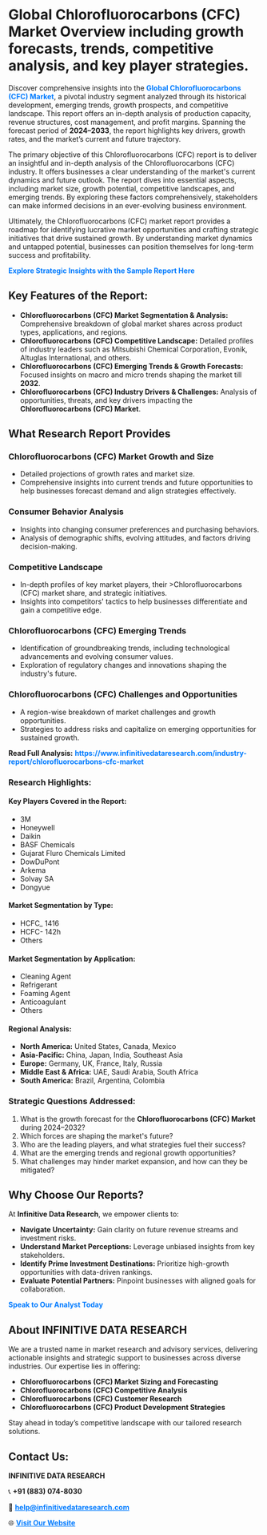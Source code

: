 <h1>Global Chlorofluorocarbons (CFC) Market Overview including growth forecasts, trends, competitive analysis, and key player strategies.</h1>
<p>
Discover comprehensive insights into the 
<a href="https://www.infinitivedataresearch.com/industry-report/chlorofluorocarbons-cfc-market" rel="dofollow" style="color: #007BFF; text-decoration: none;"><strong>Global Chlorofluorocarbons (CFC) Market</strong></a>, a pivotal industry segment analyzed through its historical development, emerging trends, growth prospects, and competitive landscape. This report offers an in-depth analysis of production capacity, revenue structures, cost management, and profit margins. Spanning the forecast period of <strong>2024–2033</strong>, the report highlights key drivers, growth rates, and the market’s current and future trajectory.
</p>
<p>
The primary objective of this Chlorofluorocarbons (CFC) report is to deliver an insightful and in-depth analysis of the Chlorofluorocarbons (CFC) industry. It offers businesses a clear understanding of the market's current dynamics and future outlook. The report dives into essential aspects, including market size, growth potential, competitive landscapes, and emerging trends. By exploring these factors comprehensively, stakeholders can make informed decisions in an ever-evolving business environment.
</p>
<p>
Ultimately, the Chlorofluorocarbons (CFC) market report provides a roadmap for identifying lucrative market opportunities and crafting strategic initiatives that drive sustained growth. By understanding market dynamics and untapped potential, businesses can position themselves for long-term success and profitability.
</p>
<p>
<a href="https://www.infinitivedataresearch.com/request-sample/reportId=105515" style="color: #007BFF; text-decoration: none;"><strong>Explore Strategic Insights with the Sample Report Here</strong></a>
</p>

<h2>Key Features of the Report:</h2>
<ul>
<li><strong>Chlorofluorocarbons (CFC) Market Segmentation & Analysis:</strong> Comprehensive breakdown of global market shares across product types, applications, and regions.</li>
<li><strong>Chlorofluorocarbons (CFC) Competitive Landscape:</strong> Detailed profiles of industry leaders such as Mitsubishi Chemical Corporation, Evonik, Altuglas International, and others.</li>
<li><strong>Chlorofluorocarbons (CFC) Emerging Trends & Growth Forecasts:</strong> Focused insights on macro and micro trends shaping the market till <strong>2032</strong>.</li>
<li><strong>Chlorofluorocarbons (CFC) Industry Drivers & Challenges:</strong> Analysis of opportunities, threats, and key drivers impacting the <strong>Chlorofluorocarbons (CFC) Market</strong>.</li>
</ul>

<h2>What Research Report Provides</h2>
<h3>Chlorofluorocarbons (CFC) Market Growth and Size</h3>
<ul>
<li>Detailed projections of growth rates and market size.</li>
<li>Comprehensive insights into current trends and future opportunities to help businesses forecast demand and align strategies effectively.</li>
</ul>

<h3>Consumer Behavior Analysis</h3>
<ul>
<li>Insights into changing consumer preferences and purchasing behaviors.</li>
<li>Analysis of demographic shifts, evolving attitudes, and factors driving decision-making.</li>
</ul>

<h3>Competitive Landscape</h3>
<ul>
<li>In-depth profiles of key market players, their >Chlorofluorocarbons (CFC) market share, and strategic initiatives.</li>
<li>Insights into competitors' tactics to help businesses differentiate and gain a competitive edge.</li>
</ul>

<h3>Chlorofluorocarbons (CFC) Emerging Trends</h3>
<ul>
<li>Identification of groundbreaking trends, including technological advancements and evolving consumer values.</li>
<li>Exploration of regulatory changes and innovations shaping the industry's future.</li>
</ul>

<h3>Chlorofluorocarbons (CFC) Challenges and Opportunities</h3>
<ul>
<li>A region-wise breakdown of market challenges and growth opportunities.</li>
<li>Strategies to address risks and capitalize on emerging opportunities for sustained growth.</li>
</ul>
<p><strong>Read Full Analysis:</strong> <a href="https://www.infinitivedataresearch.com/industry-report/chlorofluorocarbons-cfc-market" rel="dofollow" style="color: #007BFF; text-decoration: none;"><strong>https://www.infinitivedataresearch.com/industry-report/chlorofluorocarbons-cfc-market</strong></a></p>
<h3>Research Highlights:</h3>
<h4>Key Players Covered in the Report:</h4>
<ul><li>3M</li><li>Honeywell</li><li>Daikin</li><li>BASF Chemicals</li><li>Gujarat Fluro Chemicals Limited</li><li>DowDuPont</li><li>Arkema</li><li>Solvay SA</li><li>Dongyue</li></ul>
<h4>Market Segmentation by Type:</h4>
<ul><li>HCFC_ 1416</li><li>HCFC- 142h</li><li>Others</li></ul>
<h4>Market Segmentation by Application:</h4>
<ul><li>Cleaning Agent</li><li>Refrigerant</li><li>Foaming Agent</li><li>Anticoagulant</li><li>Others</li></ul>

<h4>Regional Analysis:</h4>
<ul>
<li><strong>North America:</strong> United States, Canada, Mexico</li>
<li><strong>Asia-Pacific:</strong> China, Japan, India, Southeast Asia</li>
<li><strong>Europe:</strong> Germany, UK, France, Italy, Russia</li>
<li><strong>Middle East & Africa:</strong> UAE, Saudi Arabia, South Africa</li>
<li><strong>South America:</strong> Brazil, Argentina, Colombia</li>
</ul>

<h3>Strategic Questions Addressed:</h3>
<ol>
<li>What is the growth forecast for the <strong>Chlorofluorocarbons (CFC) Market</strong> during 2024–2032?</li>
<li>Which forces are shaping the market's future?</li>
<li>Who are the leading players, and what strategies fuel their success?</li>
<li>What are the emerging trends and regional growth opportunities?</li>
<li>What challenges may hinder market expansion, and how can they be mitigated?</li>
</ol>

<h2>Why Choose Our Reports?</h2>
<p>At <strong>Infinitive Data Research</strong>, we empower clients to:</p>
<ul>
<li><strong>Navigate Uncertainty:</strong> Gain clarity on future revenue streams and investment risks.</li>
<li><strong>Understand Market Perceptions:</strong> Leverage unbiased insights from key stakeholders.</li>
<li><strong>Identify Prime Investment Destinations:</strong> Prioritize high-growth opportunities with data-driven rankings.</li>
<li><strong>Evaluate Potential Partners:</strong> Pinpoint businesses with aligned goals for collaboration.</li>
</ul>
<p><a href="https://www.infinitivedataresearch.com/industry-report/chlorofluorocarbons-cfc-market" rel="dofollow" style="color: #007BFF; text-decoration: none;"><strong>Speak to Our Analyst Today</strong></a></p>

<h2>About INFINITIVE DATA RESEARCH</h2>
<p>We are a trusted name in market research and advisory services, delivering actionable insights and strategic support to businesses across diverse industries. Our expertise lies in offering:</p>
<ul>
<li><strong>Chlorofluorocarbons (CFC) Market Sizing and Forecasting</strong></li>
<li><strong>Chlorofluorocarbons (CFC) Competitive Analysis</strong></li>
<li><strong>Chlorofluorocarbons (CFC) Customer Research</strong></li>
<li><strong>Chlorofluorocarbons (CFC) Product Development Strategies</strong></li>
</ul>
<p>Stay ahead in today’s competitive landscape with our tailored research solutions.</p>

<h2>Contact Us:</h2>
<p><strong>INFINITIVE DATA RESEARCH</strong></p>
<p>📞 <strong>+91 (883) 074-8030</strong></p>
<p>📧 <strong><a href="mailto:help@infinitivedataresearch.com" style="color: #007BFF;">help@infinitivedataresearch.com</a></strong></p>
<p>🌐 <strong><a href="https://www.infinitivedataresearch.com" rel="dofollow" style="color: #007BFF;">Visit Our Website</a></strong></p>